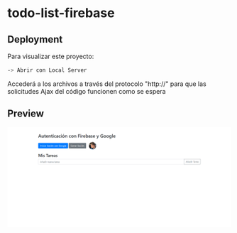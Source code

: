 # todo-list-firebase

## Deployment

Para visualizar este proyecto:

```bash
-> Abrir con Local Server 
```
Accederá a los archivos a través del protocolo "http://" para que las solicitudes Ajax del código funcionen como se espera


## Preview

![App Screenshot](https://github.com/jpuentesdev/todo-list-firebase/blob/main/Preview-app.png?raw=true)
